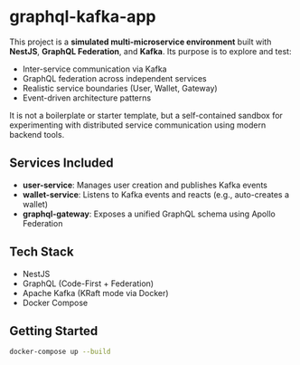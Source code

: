 # graphql-kafka-app

This project is a **simulated multi-microservice environment** built with **NestJS**, **GraphQL Federation**, and **Kafka**. Its purpose is to explore and test:

- Inter-service communication via Kafka
- GraphQL federation across independent services
- Realistic service boundaries (User, Wallet, Gateway)
- Event-driven architecture patterns

It is not a boilerplate or starter template, but a self-contained sandbox for experimenting with distributed service communication using modern backend tools.

## Services Included

- **user-service**: Manages user creation and publishes Kafka events
- **wallet-service**: Listens to Kafka events and reacts (e.g., auto-creates a wallet)
- **graphql-gateway**: Exposes a unified GraphQL schema using Apollo Federation

## Tech Stack

- NestJS
- GraphQL (Code-First + Federation)
- Apache Kafka (KRaft mode via Docker)
- Docker Compose

## Getting Started

```bash
docker-compose up --build